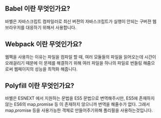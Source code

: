 ## Babel 이란 무엇인가요?

바벨은 자바스크립트 컴파일러로 최신 버젼의 자바스크립트가 실행이 안되는 구버젼 웹브라우저를 대응하기 위해서 사용합니다.

## Webpack 이란 무엇인가요?

웹팩을 사용하는 이유는 파일을 컴파일 할 때, 여러 모듈들의 파일을 읽어오는데 시간이 오래걸리기 때문에 이 문제를 해결하기 위해 여러 파일을 하나의 파일로 번들링 해줌으로써 웹페이지의 성능을 최적화 해줍니다.

## Polyfill 이란 무엇인가요?

바벨은 ESNEXT 에서 지원하는 문법을 ES5 문법으로 변역해주시만, ES5에 존재하지 않는 ES6의 map,promise 등 이 존재하지 않으니까 번역을 해줄수가 없다. 그래서 map,promise 등을 사용가능한 객체로 만들어주기위해 폴리필을 사용하는것입니다. 